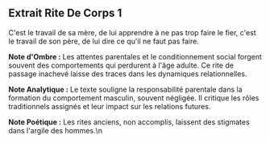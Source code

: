 ## Extrait Rite De Corps 1

C'est le travail de sa mère, de lui apprendre à ne pas trop faire le fier, c'est le travail de son père, de lui dire ce qu'il ne faut pas faire.

**Note d'Ombre :** Les attentes parentales et le conditionnement social forgent souvent des comportements qui perdurent à l'âge adulte. Ce rite de passage inachevé laisse des traces dans les dynamiques relationnelles.

**Note Analytique :** Le texte souligne la responsabilité parentale dans la formation du comportement masculin, souvent négligée. Il critique les rôles traditionnels assignés et leur impact sur les relations futures.

**Note Poétique :** Les rites anciens, non accomplis, laissent des stigmates dans l'argile des hommes.\n